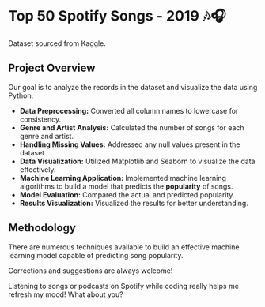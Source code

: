 # Top 50 Spotify Songs - 2019 🎶🎧

Dataset sourced from Kaggle.

## Project Overview
Our goal is to analyze the records in the dataset and visualize the data using Python.

- **Data Preprocessing:** Converted all column names to lowercase for consistency.
- **Genre and Artist Analysis:** Calculated the number of songs for each genre and artist.
- **Handling Missing Values:** Addressed any null values present in the dataset.
- **Data Visualization:** Utilized Matplotlib and Seaborn to visualize the data effectively.
- **Machine Learning Application:** Implemented machine learning algorithms to build a model that predicts the **popularity** of songs.
- **Model Evaluation:** Compared the actual and predicted popularity.
- **Results Visualization:** Visualized the results for better understanding.

## Methodology
There are numerous techniques available to build an effective machine learning model capable of predicting song popularity.

Corrections and suggestions are always welcome!

Listening to songs or podcasts on Spotify while coding really helps me refresh my mood! What about you?